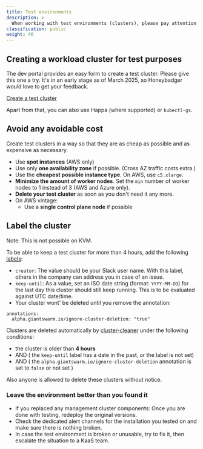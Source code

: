 ```yaml
---
title: Test environments
description: >
  When working with test environments (clusters), please pay attention to the instructions on this page to avoid trouble and save money.
classification: public
weight: 40
---
```


## Creating a workload cluster for test purposes

The dev portal provides an easy form to create a test cluster. Please give this one a try. It's in an early stage as of March 2025, so Honeybadger would love to get your feedback.

[Create a test cluster](https://devportal.giantswarm.io/create/templates/default/create-test-cluster)

Apart from that, you can also use Happa (where supported) or `kubectl-gs`.

## Avoid any avoidable cost

Create test clusters in a way so that they are as cheap as possible and as expensive as necessary.

- Use **spot instances** (AWS only)
- Use only **one availability zone** if possible. (Cross AZ traffic costs extra.)
- Use the **cheapest possible instance type**. On AWS, use `c5.xlarge`.
- **Minimize the amount of worker nodes**. Set the `min` number of worker nodes to 1 instead of 3 (AWS and Azure only).
- **Delete your test cluster** as soon as you don't need it any more.
- On AWS vintage:
  - Use a **single control plane node** if possible

## Label the cluster

Note: This is not possible on KVM.

To be able to keep a test cluster for more than 4 hours, add the following [labels](https://docs.giantswarm.io/advanced/labelling-workload-clusters/):

- `creator`: The value should be your Slack user name. With this label, others in the company can address you in case of an issue.
- `keep-until`: As a value, set an ISO date string (format: `YYYY-MM-DD`) for the last day this cluster should still keep running. This is to be evaluated against UTC date/time.
- Your cluster wont' be deleted until you remove the annotation:
```
annotations:
  alpha.giantswarm.io/ignore-cluster-deletion: "true"
```

Clusters are deleted automatically by [cluster-cleaner](https://github.com/giantswarm/cluster-cleaner) under the following conditions:

- the cluster is older than **4 hours**
- AND ( the `keep-until` label has a date in the past, or the label is not set)
- AND ( the `alpha.giantswarm.io/ignore-cluster-deletion` annotation is set to `false` or not set )

Also anyone is allowed to delete these clusters without notice.

### Leave the environment better than you found it

- If you replaced any management cluster components: Once you are done with testing, redeploy the original versions.
- Check the dedicated alert channels for the installation you tested on and make sure there is nothing broken.
- In case the test environment is broken or unusable, try to fix it, then escalate the situation to a KaaS team.
